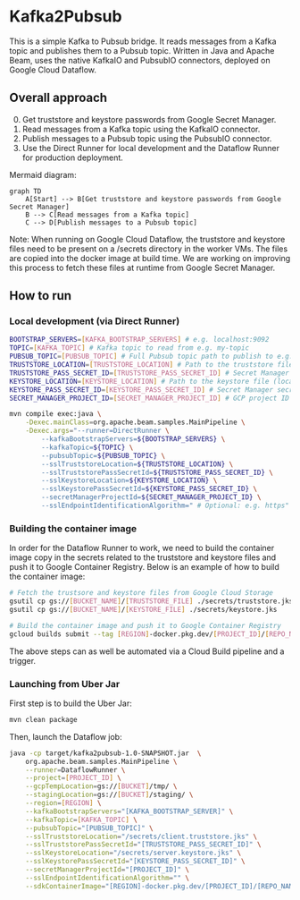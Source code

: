 # Kafka2Pubsub
This is a simple Kafka to Pubsub bridge. It reads messages from a Kafka topic and publishes them to a Pubsub topic. Written in Java and Apache Beam, uses the native KafkaIO and PubsubIO connectors, deployed on Google Cloud Dataflow.

## Overall approach
0. Get truststore and keystore passwords from Google Secret Manager.
1. Read messages from a Kafka topic using the KafkaIO connector.
2. Publish messages to a Pubsub topic using the PubsubIO connector.
3. Use the Direct Runner for local development and the Dataflow Runner for production deployment.

Mermaid diagram:
```mermaid
graph TD
    A[Start] --> B[Get truststore and keystore passwords from Google Secret Manager]
    B --> C[Read messages from a Kafka topic]
    C --> D[Publish messages to a Pubsub topic]
```

Note: When running on Google Cloud Dataflow, the truststore and keystore files need to be present on a /secrets directory in the worker VMs. The files are copied into the docker image at build time. We are working on improving this process to fetch these files at runtime from Google Secret Manager.

## How to run
### Local development (via Direct Runner)

```bash
BOOTSTRAP_SERVERS=[KAFKA_BOOTSTRAP_SERVERS] # e.g. localhost:9092
TOPIC=[KAFKA_TOPIC] # Kafka topic to read from e.g. my-topic
PUBSUB_TOPIC=[PUBSUB_TOPIC] # Full Pubsub topic path to publish to e.g. projects/my-project/topics/my-topic
TRUSTSTORE_LOCATION=[TRUSTSTORE_LOCATION] # Path to the truststore file (local to the machine / worker)
TRUSTSTORE_PASS_SECRET_ID=[TRUSTSTORE_PASS_SECRET_ID] # Secret Manager secret ID for the truststore password 
KEYSTORE_LOCATION=[KEYSTORE_LOCATION] # Path to the keystore file (local to the machine / worker)
KEYSTORE_PASS_SECRET_ID=[KEYSTORE_PASS_SECRET_ID] # Secret Manager secret ID for the keystore password
SECRET_MANAGER_PROJECT_ID=[SECRET_MANAGER_PROJECT_ID] # GCP project ID where the secrets are stored

mvn compile exec:java \
    -Dexec.mainClass=org.apache.beam.samples.MainPipeline \
    -Dexec.args="--runner=DirectRunner \
        --kafkaBootstrapServers=${BOOTSTRAP_SERVERS} \
        --kafkaTopic=${TOPIC} \
        --pubsubTopic=${PUBSUB_TOPIC} \
        --sslTruststoreLocation=${TRUSTSTORE_LOCATION} \
        --sslTruststorePassSecretId=${TRUSTSTORE_PASS_SECRET_ID} \
        --sslKeystoreLocation=${KEYSTORE_LOCATION} \
        --sslKeystorePassSecretId=${KEYSTORE_PASS_SECRET_ID} \
        --secretManagerProjectId=${SECRET_MANAGER_PROJECT_ID} \
        --sslEndpointIdentificationAlgorithm=" # Optional: e.g. https"
```

### Building the container image

In order for the Dataflow Runner to work, we need to build the container image copy in the secrets related to the truststore and keystore files and push it to Google Container Registry. Below is an example of how to build the container image:

```bash
# Fetch the trustsore and keystore files from Google Cloud Storage
gsutil cp gs://[BUCKET_NAME]/[TRUSTSTORE_FILE] ./secrets/truststore.jks
gsutil cp gs://[BUCKET_NAME]/[KEYSTORE_FILE] ./secrets/keystore.jks

# Build the container image and push it to Google Container Registry
gcloud builds submit --tag [REGION]-docker.pkg.dev/[PROJECT_ID]/[REPO_NAME]/[IMAGE_NAME] .
```

The above steps can as well be automated via a Cloud Build pipeline and a trigger.

### Launching from Uber Jar

First step is to build the Uber Jar:

```bash
mvn clean package
```

Then, launch the Dataflow job:

```bash
java -cp target/kafka2pubsub-1.0-SNAPSHOT.jar  \
    org.apache.beam.samples.MainPipeline \
    --runner=DataflowRunner \
    --project=[PROJECT_ID] \
    --gcpTempLocation=gs://[BUCKET]/tmp/ \
    --stagingLocation=gs://[BUCKET]/staging/ \
    --region=[REGION] \
    --kafkaBootstrapServers="[KAFKA_BOOTSTRAP_SERVER]" \
    --kafkaTopic=[KAFKA_TOPIC] \
    --pubsubTopic="[PUBSUB_TOPIC]" \
    --sslTruststoreLocation="/secrets/client.truststore.jks" \
    --sslTruststorePassSecretId="[TRUSTSTORE_PASS_SECRET_ID]" \
    --sslKeystoreLocation="/secrets/server.keystore.jks" \
    --sslKeystorePassSecretId="[KEYSTORE_PASS_SECRET_ID]" \
    --secretManagerProjectId="[PROJECT_ID]" \
    --sslEndpointIdentificationAlgorithm="" \
    --sdkContainerImage="[REGION]-docker.pkg.dev/[PROJECT_ID]/[REPO_NAME]/[IMAGE_NAME]"
```